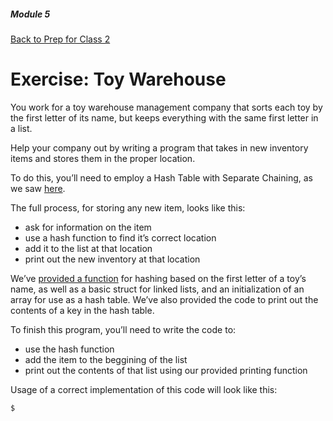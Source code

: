 ##### Module 5
[Back to Prep for Class 2](../../class2-prep)
# Exercise: Toy Warehouse

You work for a toy warehouse management company that sorts each toy by the first letter of its name, but keeps everything with the same first letter in a list.

Help your company out by writing a program that takes in new inventory items and stores them in the proper location.

To do this, you’ll need to employ a Hash Table with Separate Chaining, as we saw [here](http://cdn.cs50.net/2015/fall/lectures/5/w/notes5w/notes5w.html#hash_tables).

The full process, for storing any new item, looks like this:
- ask for information on the item
- use a hash function to find it’s correct location
- add it to the list at that location
- print out the new inventory at that location

We’ve [provided a function](toywarehouse.html) for hashing based on the first letter of a toy’s name, as well as a basic struct for linked lists, and an initialization of an array for use as a hash table.  We’ve also provided the code to print out the contents of a key in the hash table.

To finish this program, you’ll need to write the code to:
- use the hash function
- add the item to the beggining of the list
- print out the contents of that list using our provided printing function

Usage of a correct implementation of this code will look like this:
```nohighlight
$ 
```
